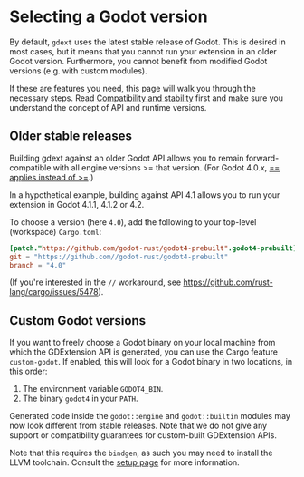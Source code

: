 # Selecting a Godot version

By default, `gdext` uses the latest stable release of Godot. This is desired in most cases, but it means that you cannot run your extension in
an older Godot version. Furthermore, you cannot benefit from modified Godot versions (e.g. with custom modules).

If these are features you need, this page will walk you through the necessary steps. 
Read [Compatibility and stability] first and make sure you understand the concept of API and runtime versions.


## Older stable releases

Building gdext against an older Godot API allows you to remain forward-compatible with all engine versions >= that version.
(For Godot 4.0.x, [== applies instead of >=][compat-guarantees].)

In a hypothetical example, building against API 4.1 allows you to run your extension in Godot 4.1.1, 4.1.2 or 4.2.

To choose a version (here `4.0`), add the following to your top-level (workspace) `Cargo.toml`:

```toml
[patch."https://github.com/godot-rust/godot4-prebuilt".godot4-prebuilt]
git = "https://github.com//godot-rust/godot4-prebuilt"
branch = "4.0"
```

(If you're interested in the `//` workaround, see <https://github.com/rust-lang/cargo/issues/5478>).


## Custom Godot versions

If you want to freely choose a Godot binary on your local machine from which the GDExtension API is generated, you can use the Cargo feature
`custom-godot`. If enabled, this will look for a Godot binary in two locations, in this order:

1. The environment variable `GODOT4_BIN`.
2. The binary `godot4` in your `PATH`.

Generated code inside the `godot::engine` and `godot::builtin` modules may now look different from stable releases.
Note that we do not give any support or compatibility guarantees for custom-built GDExtension APIs.

Note that this requires the `bindgen`, as such you may need to install the LLVM toolchain.
Consult the [setup page][setup-llvm] for more information.



[Compatibility and stability]: compatibility.md
[compat-guarantees]: compatibility.md#current-guarantees
[setup-llvm]: ../intro/setup.md#llvm

